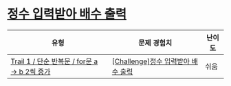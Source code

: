 # [정수 입력받아 배수 출력](https://www.codetree.ai/trails/complete/curated-cards/challenge-print-multiple-of-input)

|유형|문제 경험치|난이도|
|---|---|---|
|[Trail 1 / 단순 반복문 / for문 a → b 2씩 증가](https://www.codetree.ai/trail-info/novice-low/)|[[Challenge]정수 입력받아 배수 출력](https://www.codetree.ai/trails/complete/curated-cards/challenge-print-multiple-of-input/)|쉬움|

